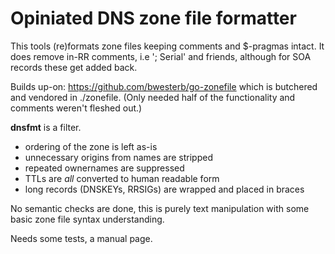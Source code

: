 # Opiniated DNS zone file formatter

This tools (re)formats zone files keeping comments and $-pragmas intact. It does remove in-RR
comments, i.e '; Serial' and friends, although for SOA records these get added back.

Builds up-on: https://github.com/bwesterb/go-zonefile which is butchered and vendored in ./zonefile.
(Only needed half of the functionality and comments weren't fleshed out.)

**dnsfmt** is a filter.

* ordering of the zone is left as-is
* unnecessary origins from names are stripped
* repeated ownernames are suppressed
* TTLs are _all_ converted to human readable form
* long records (DNSKEYs, RRSIGs) are wrapped and placed in braces

No semantic checks are done, this is purely text manipulation with some basic zone file syntax
understanding.

Needs some tests, a manual page.
